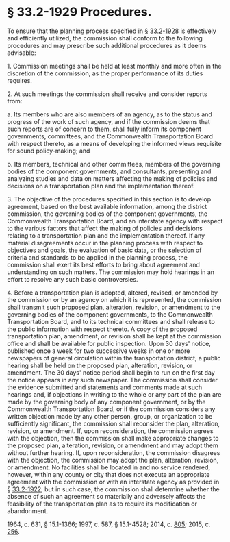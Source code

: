 # § 33.2-1929 Procedures.

<p>To ensure that the planning process specified in § <a href='http://law.lis.virginia.gov/vacode/33.2-1928/'>33.2-1928</a> is effectively and efficiently utilized, the commission shall conform to the following procedures and may prescribe such additional procedures as it deems advisable:</p><p>1. Commission meetings shall be held at least monthly and more often in the discretion of the commission, as the proper performance of its duties requires.</p><p>2. At such meetings the commission shall receive and consider reports from:</p><p>a. Its members who are also members of an agency, as to the status and progress of the work of such agency, and if the commission deems that such reports are of concern to them, shall fully inform its component governments, committees, and the Commonwealth Transportation Board with respect thereto, as a means of developing the informed views requisite for sound policy-making; and</p><p>b. Its members, technical and other committees, members of the governing bodies of the component governments, and consultants, presenting and analyzing studies and data on matters affecting the making of policies and decisions on a transportation plan and the implementation thereof.</p><p>3. The objective of the procedures specified in this section is to develop agreement, based on the best available information, among the district commission, the governing bodies of the component governments, the Commonwealth Transportation Board, and an interstate agency with respect to the various factors that affect the making of policies and decisions relating to a transportation plan and the implementation thereof. If any material disagreements occur in the planning process with respect to objectives and goals, the evaluation of basic data, or the selection of criteria and standards to be applied in the planning process, the commission shall exert its best efforts to bring about agreement and understanding on such matters. The commission may hold hearings in an effort to resolve any such basic controversies.</p><p>4. Before a transportation plan is adopted, altered, revised, or amended by the commission or by an agency on which it is represented, the commission shall transmit such proposed plan, alteration, revision, or amendment to the governing bodies of the component governments, to the Commonwealth Transportation Board, and to its technical committees and shall release to the public information with respect thereto. A copy of the proposed transportation plan, amendment, or revision shall be kept at the commission office and shall be available for public inspection. Upon 30 days' notice, published once a week for two successive weeks in one or more newspapers of general circulation within the transportation district, a public hearing shall be held on the proposed plan, alteration, revision, or amendment. The 30 days' notice period shall begin to run on the first day the notice appears in any such newspaper. The commission shall consider the evidence submitted and statements and comments made at such hearings and, if objections in writing to the whole or any part of the plan are made by the governing body of any component government, or by the Commonwealth Transportation Board, or if the commission considers any written objection made by any other person, group, or organization to be sufficiently significant, the commission shall reconsider the plan, alteration, revision, or amendment. If, upon reconsideration, the commission agrees with the objection, then the commission shall make appropriate changes to the proposed plan, alteration, revision, or amendment and may adopt them without further hearing. If, upon reconsideration, the commission disagrees with the objection, the commission may adopt the plan, alteration, revision, or amendment. No facilities shall be located in and no service rendered, however, within any county or city that does not execute an appropriate agreement with the commission or with an interstate agency as provided in § <a href='http://law.lis.virginia.gov/vacode/33.2-1922/'>33.2-1922</a>; but in such case, the commission shall determine whether the absence of such an agreement so materially and adversely affects the feasibility of the transportation plan as to require its modification or abandonment.</p><p>1964, c. 631, § 15.1-1366; 1997, c. 587, § 15.1-4528; 2014, c. <a href='http://lis.virginia.gov/cgi-bin/legp604.exe?141+ful+CHAP0805'>805</a>; 2015, c. <a href='http://lis.virginia.gov/cgi-bin/legp604.exe?151+ful+CHAP0256'>256</a>.</p>